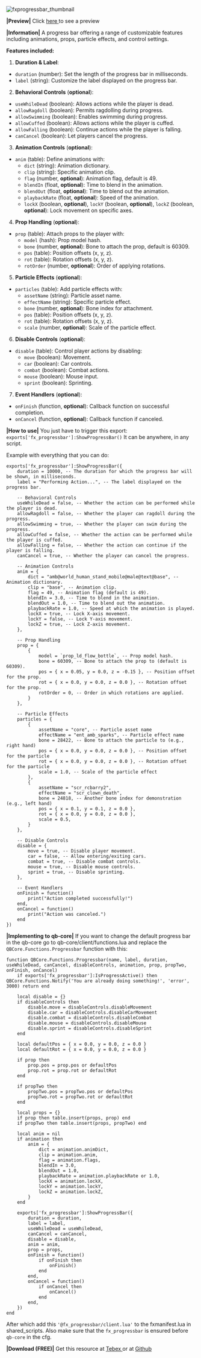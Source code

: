![fxprogressbar_thumbnail](https://github.com/user-attachments/assets/a2185594-d253-4b8a-8767-fb167c364115)

**|Preview|**
Click [here ](https://youtu.be/VxtPegVqBOg)to see a preview

**|Information|**
A progress bar offering a range of customizable features including animations, props, particle effects, and control settings.

**Features included:**

1. **Duration & Label**:
  * `duration` (number): Set the length of the progress bar in milliseconds.
  * `label` (string): Customize the label displayed on the progress bar.
2. **Behavioral Controls** (**optional**):
  * `useWhileDead` (boolean): Allows actions while the player is dead.
  * `allowRagdoll` (boolean): Permits ragdolling during progress.
  * `allowSwimming` (boolean): Enables swimming during progress.
  * `allowCuffed` (boolean): Allows actions while the player is cuffed.
  * `allowFalling` (boolean): Continue actions while the player is falling.
  * `canCancel` (boolean): Let players cancel the progress.
3. **Animation Controls** (**optional**):
  * `anim` (table): Define animations with:
    * `dict` (string): Animation dictionary.
    * `clip` (string): Specific animation clip.
    * `flag` (number, **optional**): Animation flag, default is 49.
    * `blendIn` (float, **optional**): Time to blend in the animation.
    * `blendOut` (float, **optional**): Time to blend out the animation.
    * `playbackRate` (float, **optional**): Speed of the animation.
    * `lockX` (boolean, **optional**), `lockY` (boolean, **optional**), `lockZ` (boolean, **optional**): Lock movement on specific axes.
4. **Prop Handling** (**optional**):
  * `prop` (table): Attach props to the player with:
    * `model` (hash): Prop model hash.
    * `bone` (number, **optional**): Bone to attach the prop, default is 60309.
    * `pos` (table): Position offsets (x, y, z).
    * `rot` (table): Rotation offsets (x, y, z).
    * `rotOrder` (number, **optional**): Order of applying rotations.
5. **Particle Effects** (**optional**):
  * `particles` (table): Add particle effects with:
    * `assetName` (string): Particle asset name.
    * `effectName` (string): Specific particle effect.
    * `bone` (number, **optional**): Bone index for attachment.
    * `pos` (table): Position offsets (x, y, z).
    * `rot` (table): Rotation offsets (x, y, z).
    * `scale` (number, **optional**): Scale of the particle effect.
6. **Disable Controls** (**optional**):
  * `disable` (table): Control player actions by disabling:
    * `move` (boolean): Movement.
    * `car` (boolean): Car controls.
    * `combat` (boolean): Combat actions.
    * `mouse` (boolean): Mouse input.
    * `sprint` (boolean): Sprinting.
7. **Event Handlers** (**optional**):
  * `onFinish` (function, **optional**): Callback function on successful completion.
  * `onCancel` (function, **optional**): Callback function if canceled.

**|How to use|**
You just have to trigger this export: `exports['fx_progressbar']:ShowProgressBar()`
It can be anywhere, in any script.

Example with everything that you can do:

```
exports['fx_progressbar']:ShowProgressBar({
    duration = 10000, -- The duration for which the progress bar will be shown, in milliseconds.
    label = "Performing Action...", -- The label displayed on the progress bar.

    -- Behavioral Controls
    useWhileDead = false, -- Whether the action can be performed while the player is dead.
    allowRagdoll = false, -- Whether the player can ragdoll during the progress.
    allowSwimming = true, -- Whether the player can swim during the progress.
    allowCuffed = false, -- Whether the action can be performed while the player is cuffed.
    allowFalling = false, -- Whether the action can continue if the player is falling.
    canCancel = true, -- Whether the player can cancel the progress.

    -- Animation Controls
    anim = {
        dict = "amb@world_human_stand_mobile@male@text@base", -- Animation dictionary.
        clip = "base", -- Animation clip.
        flag = 49, -- Animation flag (default is 49).
        blendIn = 3.0, -- Time to blend in the animation.
        blendOut = 1.0, -- Time to blend out the animation.
        playbackRate = 1.0, -- Speed at which the animation is played.
        lockX = true, -- Lock X-axis movement.
        lockY = false, -- Lock Y-axis movement.
        lockZ = true, -- Lock Z-axis movement.
    },

    -- Prop Handling
    prop = {
        {
            model = `prop_ld_flow_bottle`, -- Prop model hash.
            bone = 60309, -- Bone to attach the prop to (default is 60309).
            pos = { x = 0.05, y = 0.0, z = -0.15 }, -- Position offset for the prop.
            rot = { x = 0.0, y = 0.0, z = 0.0 }, -- Rotation offset for the prop.
            rotOrder = 0, -- Order in which rotations are applied.
        }
    },

    -- Particle Effects
    particles = {
        {
            assetName = "core", -- Particle asset name
            effectName = "ent_amb_sparks", -- Particle effect name
            bone = 28422, -- Bone to attach the particle to (e.g., right hand)
            pos = { x = 0.0, y = 0.0, z = 0.0 }, -- Position offset for the particle
            rot = { x = 0.0, y = 0.0, z = 0.0 }, -- Rotation offset for the particle
            scale = 1.0, -- Scale of the particle effect
        },
        {
            assetName = "scr_rcbarry2",
            effectName = "scr_clown_death",
            bone = 24818, -- Another bone index for demonstration (e.g., left hand)
            pos = { x = 0.1, y = 0.1, z = 0.0 },
            rot = { x = 0.0, y = 0.0, z = 0.0 },
            scale = 0.5,
        }
    },

    -- Disable Controls
    disable = {
        move = true, -- Disable player movement.
        car = false, -- Allow entering/exiting cars.
        combat = true, -- Disable combat controls.
        mouse = true, -- Disable mouse controls.
        sprint = true, -- Disable sprinting.
    },

    -- Event Handlers
    onFinish = function()
        print("Action completed successfully!")
    end,
    onCancel = function()
        print("Action was canceled.")
    end
})

```

**|Implementing to qb-core|**
If you want to change the default progress bar in the qb-core go to qb-core/client/functions.lua and replace the `QBCore.Functions.Progressbar` function with this:

```
function QBCore.Functions.Progressbar(name, label, duration, useWhileDead, canCancel, disableControls, animation, prop, propTwo, onFinish, onCancel)
    if exports['fx_progressbar']:IsProgressActive() then QBCore.Functions.Notify('You are already doing something!', 'error', 3000) return end

    local disable = {}
    if disableControls then
        disable.move = disableControls.disableMovement
        disable.car = disableControls.disableCarMovement
        disable.combat = disableControls.disableCombat
        disable.mouse = disableControls.disableMouse
        disable.sprint = disableControls.disableSprint
    end

    local defaultPos = { x = 0.0, y = 0.0, z = 0.0 }
    local defaultRot = { x = 0.0, y = 0.0, z = 0.0 }

    if prop then
        prop.pos = prop.pos or defaultPos
        prop.rot = prop.rot or defaultRot
    end

    if propTwo then
        propTwo.pos = propTwo.pos or defaultPos
        propTwo.rot = propTwo.rot or defaultRot
    end

    local props = {}
    if prop then table.insert(props, prop) end
    if propTwo then table.insert(props, propTwo) end

    local anim = nil
    if animation then
        anim = {
            dict = animation.animDict,
            clip = animation.anim,
            flag = animation.flags,
            blendIn = 3.0,
            blendOut = 1.0,
            playbackRate = animation.playbackRate or 1.0,
            lockX = animation.lockX,
            lockY = animation.lockY,
            lockZ = animation.lockZ,
        }
    end

    exports['fx_progressbar']:ShowProgressBar({
        duration = duration,
        label = label,
        useWhileDead = useWhileDead,
        canCancel = canCancel,
        disable = disable,
        anim = anim,
        prop = props,
        onFinish = function()
            if onFinish then
                onFinish()
            end
        end,
        onCancel = function()
            if onCancel then
                onCancel()
            end
        end,
    })
end
```

After which add this `'@fx_progressbar/client.lua'` to the fxmanifest.lua in shared_scripts. Also make sure that the `fx_progressbar` is ensured before `qb-core` in the cfg.


**|Download (FREE)|**
Get this resource at [Tebex ](https://fxscripts.tebex.io/package/6392298) or at [Github ](https://github.com/Fifly1/fxWelcomeUI)
